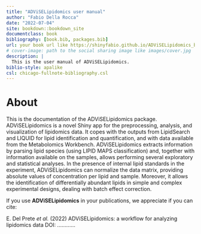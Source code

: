 ```yaml
--- 
title: "ADViSELipidomics user manual"
author: "Fabio Della Rocca"
date: "2022-07-04"
site: bookdown::bookdown_site
documentclass: book
bibliography: [book.bib, packages.bib]
url: your book url like https://shinyfabio.github.io/ADViSELipidomics_book/
# cover-image: path to the social sharing image like images/cover.jpg
description: |
  This is the user manual of ADViSELipidomics.
biblio-style: apalike
csl: chicago-fullnote-bibliography.csl
---
```


# About

This is the documentation of the ADViSELipidomics package. ADViSELipidomics is a novel Shiny app for the preprocessing, analysis, and visualization of lipidomics data. It copes with the outputs from LipidSearch and LIQUID for lipid identification and quantification, and with data available from the Metabolomics Workbench. ADViSELipidomics extracts information by parsing lipid species (using LIPID MAPS classification) and, together with information available on the samples, allows performing several exploratory and statistical analyses. In the presence of internal lipid standards in the experiment, ADViSELipidomics can normalize the data matrix, providing absolute values of concentration per lipid and sample. Moreover, it allows the identification of differentially abundant lipids in simple and complex experimental designs, dealing with batch effect correction. 

If you use **ADViSELipidomics** in your publications, we appreciate if you can cite:

E. Del Prete *et al.* (2022) ADViSELipidomics: a workflow for analyzing lipidomics data DOI: ............



